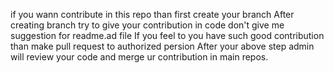 if you wann contribute in this repo than first create your branch 
After creating branch try to give your contribution in  code don't give me suggestion for readme.ad file 
If you feel to you have such good contribution  than make pull request to authorized persion 
After your above step admin will review your code and merge ur contribution in main repos.
